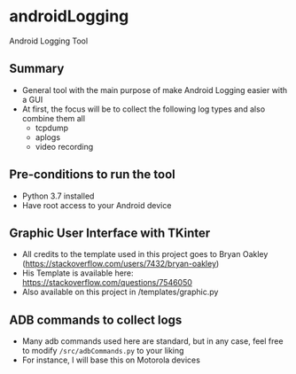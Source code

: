 # androidLogging
Android Logging Tool

## Summary

- General tool with the main purpose of make Android Logging easier with a GUI
- At first, the focus will be to collect the following log types and also combine them all
    - tcpdump
    - aplogs
    - video recording

## Pre-conditions to run the tool

- Python 3.7 installed
- Have root access to your Android device

## Graphic User Interface with TKinter

- All credits to the template used in this project goes to Bryan Oakley (https://stackoverflow.com/users/7432/bryan-oakley)
- His Template is available here: https://stackoverflow.com/questions/7546050
- Also available on this project in /templates/graphic.py

## ADB commands to collect logs

- Many adb commands used here are standard, but in any case, feel free to modify `/src/adbCommands.py` to your liking
- For instance, I will base this on Motorola devices
